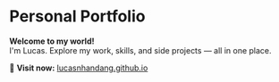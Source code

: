 # Personal Portfolio

**Welcome to my world!**  
I'm Lucas. Explore my work, skills, and side projects — all in one place.

🔗 **Visit now:** [lucasnhandang.github.io](https://lucasnhandang.github.io/)
